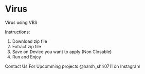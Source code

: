 # Virus
Virus using VBS

Instructions:
1. Download zip file
2. Extract zip file
3. Save on Device you want to apply (Non Closable) 
4. Run and Enjoy

Contact Us
For Upcomming projects
@harsh_shri0711 on Instagram
